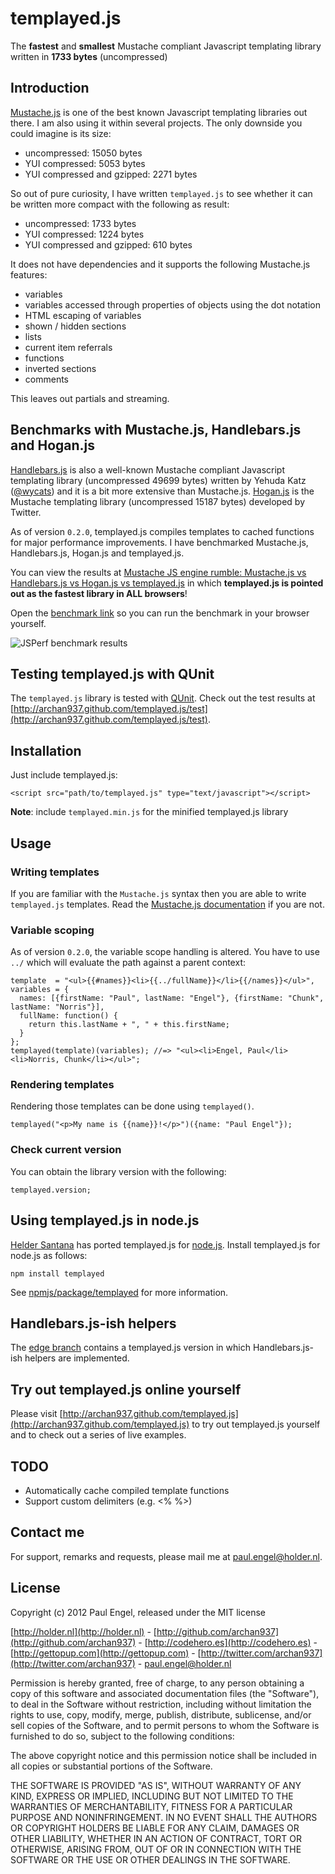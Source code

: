 # templayed.js

The **fastest** and **smallest** Mustache compliant Javascript templating library written in **1733 bytes** (uncompressed)

## Introduction

[Mustache.js](https://github.com/janl/mustache.js) is one of the best known Javascript templating libraries out there. I am also using it within several projects. The only downside you could imagine is its size:

* uncompressed: 15050 bytes
* YUI compressed: 5053 bytes
* YUI compressed and gzipped: 2271 bytes

So out of pure curiosity, I have written `templayed.js` to see whether it can be written more compact with the following as result:

* uncompressed: 1733 bytes
* YUI compressed: 1224 bytes
* YUI compressed and gzipped: 610 bytes

It does not have dependencies and it supports the following Mustache.js features:

* variables
* variables accessed through properties of objects using the dot notation
* HTML escaping of variables
* shown / hidden sections
* lists
* current item referrals
* functions
* inverted sections
* comments

This leaves out partials and streaming.

## Benchmarks with Mustache.js, Handlebars.js and Hogan.js

[Handlebars.js](http://handlebarsjs.com) is also a well-known Mustache compliant Javascript templating library (uncompressed 49699 bytes) written by Yehuda Katz ([@wycats](https://github.com/wycats)) and it is a bit more extensive than Mustache.js. [Hogan.js](http://twitter.github.com/hogan.js) is the Mustache templating library (uncompressed 15187 bytes) developed by Twitter.

As of version `0.2.0`, templayed.js compiles templates to cached functions for major performance improvements. I have benchmarked Mustache.js, Handlebars.js, Hogan.js and templayed.js.

You can view the results at [Mustache JS engine rumble: Mustache.js vs Handlebars.js vs Hogan.js vs templayed.js](http://jsperf.com/mustache-compliant-libraries/7) in which **templayed.js is pointed out as the fastest library in ALL browsers**!

Open the [benchmark link](http://jsperf.com/mustache-compliant-libraries/7) so you can run the benchmark in your browser yourself.

![JSPerf benchmark results](https://raw.github.com/archan937/templayed.js/master/demo/assets/jsperf-benchmarks.png)

## Testing templayed.js with QUnit

The `templayed.js` library is tested with [QUnit](http://qunitjs.com). Check out the test results at [http://archan937.github.com/templayed.js/test](http://archan937.github.com/templayed.js/test).

## Installation

Just include templayed.js:

    <script src="path/to/templayed.js" type="text/javascript"></script>

**Note**: include `templayed.min.js` for the minified templayed.js library

## Usage

### Writing templates

If you are familiar with the `Mustache.js` syntax then you are able to write `templayed.js` templates. Read the [Mustache.js documentation](https://github.com/janl/mustache.js) if you are not.

### Variable scoping

As of version `0.2.0`, the variable scope handling is altered. You have to use `../` which will evaluate the path against a parent context:

    template  = "<ul>{{#names}}<li>{{../fullName}}</li>{{/names}}</ul>",
    variables = {
      names: [{firstName: "Paul", lastName: "Engel"}, {firstName: "Chunk", lastName: "Norris"}],
      fullName: function() {
        return this.lastName + ", " + this.firstName;
      }
    };
    templayed(template)(variables); //=> "<ul><li>Engel, Paul</li><li>Norris, Chunk</li></ul>";

### Rendering templates

Rendering those templates can be done using `templayed()`.

    templayed("<p>My name is {{name}}!</p>")({name: "Paul Engel"});

### Check current version

You can obtain the library version with the following:

    templayed.version;

## Using templayed.js in node.js

[Helder Santana](https://github.com/heldr) has ported templayed.js for [node.js](http://nodejs.org). Install templayed.js for node.js as follows:

    npm install templayed

See [npmjs/package/templayed](https://npmjs.org/package/templayed) for more information.

## Handlebars.js-ish helpers

The [edge branch](https://github.com/archan937/templayed.js/tree/edge) contains a templayed.js version in which Handlebars.js-ish helpers are implemented.

## Try out templayed.js online yourself

Please visit [http://archan937.github.com/templayed.js](http://archan937.github.com/templayed.js) to try out templayed.js yourself and to check out a series of live examples.

## TODO

* Automatically cache compiled template functions
* Support custom delimiters (e.g. <% %>)

## Contact me

For support, remarks and requests, please mail me at [paul.engel@holder.nl](mailto:paul.engel@holder.nl).

## License

Copyright (c) 2012 Paul Engel, released under the MIT license

[http://holder.nl](http://holder.nl) - [http://github.com/archan937](http://github.com/archan937) - [http://codehero.es](http://codehero.es) - [http://gettopup.com](http://gettopup.com) - [http://twitter.com/archan937](http://twitter.com/archan937) - [paul.engel@holder.nl](mailto:paul.engel@holder.nl)

Permission is hereby granted, free of charge, to any person obtaining a copy of this software and associated documentation files (the "Software"), to deal in the Software without restriction, including without limitation the rights to use, copy, modify, merge, publish, distribute, sublicense, and/or sell copies of the Software, and to permit persons to whom the Software is furnished to do so, subject to the following conditions:

The above copyright notice and this permission notice shall be included in all copies or substantial portions of the Software.

THE SOFTWARE IS PROVIDED "AS IS", WITHOUT WARRANTY OF ANY KIND, EXPRESS OR IMPLIED, INCLUDING BUT NOT LIMITED TO THE WARRANTIES OF MERCHANTABILITY, FITNESS FOR A PARTICULAR PURPOSE AND NONINFRINGEMENT. IN NO EVENT SHALL THE AUTHORS OR COPYRIGHT HOLDERS BE LIABLE FOR ANY CLAIM, DAMAGES OR OTHER LIABILITY, WHETHER IN AN ACTION OF CONTRACT, TORT OR OTHERWISE, ARISING FROM, OUT OF OR IN CONNECTION WITH THE SOFTWARE OR THE USE OR OTHER DEALINGS IN THE SOFTWARE.